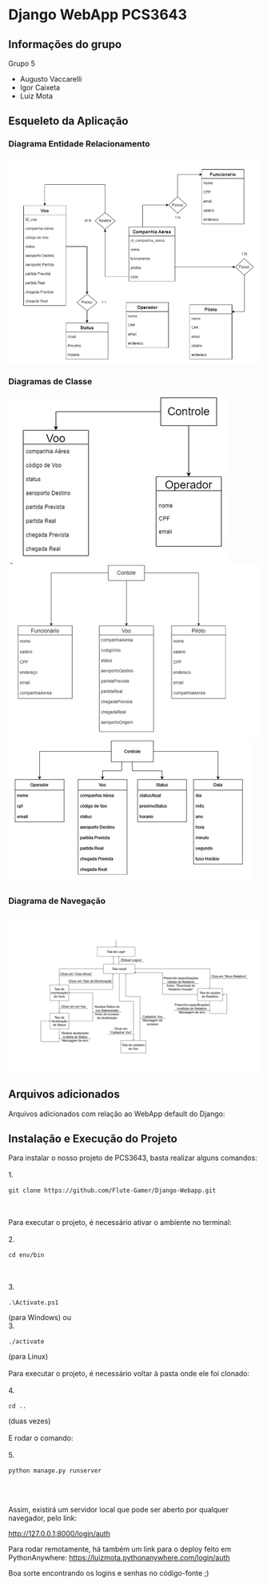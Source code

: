 # Django WebApp PCS3643

## Informações do grupo

Grupo 5
* Augusto Vaccarelli
* Igor Caixeta
* Luiz Mota

## Esqueleto da Aplicação
### Diagrama Entidade Relacionamento
![image](readme_images/DiagramaEntidadeRelacionamento.png)
### Diagramas de Classe
![image](readme_images/diag_1.jpeg)
![image](readme_images/diag_2.jpeg)
![image](readme_images/diag_3.jpeg)
### Diagrama de Navegação
![image](readme_images/DiagramadeNavegação.png)

## Arquivos adicionados
Arquivos adicionados com relação ao WebApp default do Django:


## Instalação e Execução do Projeto
Para instalar o nosso projeto de PCS3643, basta realizar alguns comandos: 
</br>
</br>
1.
 ```
 git clone https://github.com/Flute-Gamer/Django-Webapp.git
 ```
</br>
</br>
Para executar o projeto, é necessário ativar o ambiente no terminal: 
</br>
</br>
2.

 ```
 cd env/bin
 ```
</br>
</br>
3.

 ```
 .\Activate.ps1
 ``` 
 (para Windows) ou
</br>
3.
```
./activate
```
(para Linux)
</br>
</br>
Para executar o projeto, é necessário voltar à pasta onde ele foi clonado:
</br>
</br>
4. 
```
cd ..
```
 (duas vezes)
</br>
</br>
E rodar o comando: 
</br>
</br>
5.
 ```
 python manage.py runserver
 ```
</br>
</br>

 Assim, existirá um servidor local que pode ser aberto por qualquer navegador, pelo link:

 http://127.0.0.1:8000/login/auth

 Para rodar remotamente, há também um link para o deploy feito em PythonAnywhere:
 https://luizmota.pythonanywhere.com/login/auth

 Boa sorte encontrando os logins e senhas no código-fonte ;)